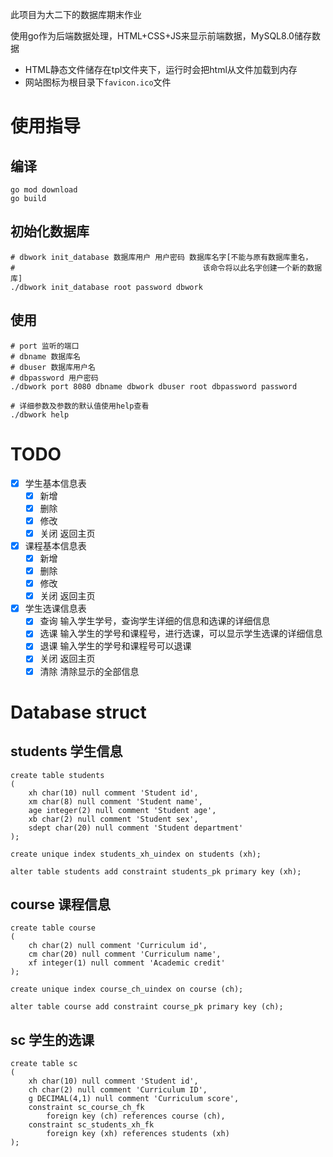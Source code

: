此项目为大二下的数据库期末作业

使用go作为后端数据处理，HTML+CSS+JS来显示前端数据，MySQL8.0储存数据  
- HTML静态文件储存在tpl文件夹下，运行时会把html从文件加载到内存
- 网站图标为根目录下`favicon.ico`文件

# 使用指导

## 编译

```shell script
go mod download
go build
```

## 初始化数据库

```shell script
# dbwork init_database 数据库用户 用户密码 数据库名字[不能与原有数据库重名，
#                                          该命令将以此名字创建一个新的数据库]
./dbwork init_database root password dbwork
```

## 使用

```shell script
# port 监听的端口
# dbname 数据库名
# dbuser 数据库用户名
# dbpassword 用户密码
./dbwork port 8080 dbname dbwork dbuser root dbpassword password

# 详细参数及参数的默认值使用help查看
./dbwork help
```



# TODO

- [x] 学生基本信息表
    - [x] 新增
    - [x] 删除
    - [x] 修改
    - [x] 关闭 返回主页
- [x] 课程基本信息表
    - [x] 新增
    - [x] 删除
    - [X] 修改
    - [x] 关闭 返回主页
- [x] 学生选课信息表
    - [x] 查询 输入学生学号，查询学生详细的信息和选课的详细信息
    - [x] 选课 输入学生的学号和课程号，进行选课，可以显示学生选课的详细信息
    - [x] 退课 输入学生的学号和课程号可以退课
    - [x] 关闭 返回主页
    - [x] 清除 清除显示的全部信息

# Database struct

## students 学生信息

```mysql
create table students
(
	xh char(10) null comment 'Student id',
	xm char(8) null comment 'Student name',
	age integer(2) null comment 'Student age',
	xb char(2) null comment 'Student sex',
	sdept char(20) null comment 'Student department'
);

create unique index students_xh_uindex on students (xh);

alter table students add constraint students_pk primary key (xh);
```

## course 课程信息

```mysql
create table course
(
	ch char(2) null comment 'Curriculum id',
	cm char(20) null comment 'Curriculum name',
	xf integer(1) null comment 'Academic credit'
);

create unique index course_ch_uindex on course (ch);

alter table course add constraint course_pk primary key (ch);
```

## sc 学生的选课

```mysql
create table sc
(
	xh char(10) null comment 'Student id',
	ch char(2) null comment 'Curriculum ID',
	g DECIMAL(4,1) null comment 'Curriculum score',
	constraint sc_course_ch_fk
		foreign key (ch) references course (ch),
	constraint sc_students_xh_fk
		foreign key (xh) references students (xh)
);
```